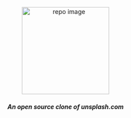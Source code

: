 <p align="center">
  <img src="https://user-images.githubusercontent.com/17708702/93482155-03b85000-f91d-11ea-8be6-22119ad15291.png" alt="repo image" width="200" height="200" />
  <h5 align="center"><i>An open source clone of unsplash.com</i></h5>
</p>
